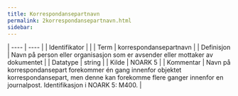 ```yaml
---
title: Korrespondansepartnavn
permalink: 2korrespondansepartnavn.html
sidebar:
---
```


| ---- | ---- |
| Identifikator |  |
| Term | korrespondansepartnavn |
| Definisjon | Navn på person eller organisasjon som er avsender eller mottaker av dokumentet |
| Datatype | string |
| Kilde | NOARK 5 |
| Kommentar | Navn på korrespondansepart forekommer én gang innenfor objektet korrespondansepart, men denne kan forekomme flere ganger innenfor en journalpost. Identifikasjon i NOARK 5: M400. | 




